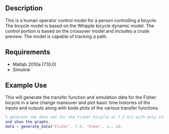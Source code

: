 Description
-----------
This is a human operator control model for a person controlling a bicycle. The
bicycle model is based on the Whipple bicycle dynamic model. The control
portion is based on the crossover model and includes a crude preview. The model
is capable of tracking a path.

Requirements
------------
- Matlab 2010a (7.10.0)
- Simulink

Example Use
-----------
This will generate the transfer function and simulation data for the Fisher
bicycle in a lane change maneuver and plot basic time histories of the inputs
and outputs along with bode plots of the various transfer functions.

```matlab
% generate the data set for the Fisher bicycle at 7.5 m/s with only steer input
and show the graphs.
data = generate_data('Fisher', 7.5, 'Steer', 1., 1);
```
